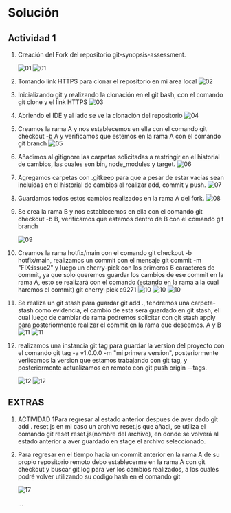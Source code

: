 # Solución

## Actividad 1

1. Creación del Fork del repositorio git-synopsis-assessment.

    ![01](./images/FORK0.png)
    ![01](./images/FORK1.png)

2. Tomando link HTTPS para clonar el repositorio en mi area local
    ![02](./images/FORK2.png)

3. Inicializando git y realizando la clonación en el git bash, con el comando git clone y el link HTTPS
    ![03](./images/FORK3.png)

4. Abriendo el IDE y al lado se ve la clonación del repositorio
    ![04](./images/FORK4.png)

5. Creamos la rama A y nos establecemos en ella con el comando git checkout -b A y verificamos que estemos en la rama A con el comando git branch
    ![05](./images/FORK5.png)

6. Añadimos al gitignore las carpetas solicitadas a restringir en el historial de cambios, las cuales son bin, node_modules y target.
    ![06](./images/FORK6.png)

7. Agregamos carpetas con .gitkeep para que a pesar de estar vacias sean incluidas en el historial de cambios al realizar add, commit y push.
    ![07](./images/FORK7.png)

8. Guardamos todos estos cambios realizados en la rama A del fork.
    ![08](./images/FORK8.png)

9. Se crea la rama B y nos establecemos en ella con el comando git checkout -b B, verificamos que estemos dentro de B con el comando git branch

    ![09](./images/FORK9.png)

10. Creamos la rama hotfix/main con el comando git checkout -b hotfix/main, realizamos un commit con el mensaje git commit -m "FIX:issue2" y luego un cherry-pick con los primeros 6 caracteres de commit, ya que solo queremos guardar los cambios de ese commit en la rama A, esto se realizará con el comando (estando en la rama a la cual haremos el commit) git cherry-pick c9271
    ![10](./images/FORK10.png)
    ![10](./images/FORK11.png)
    ![10](./images/FORK12.png)

11. Se realiza un git stash para guardar git add ., tendremos una carpeta-stash como evidencia, el cambio de esta será guardado en git stash, el cual luego de cambiar de rama podremos solicitar con git stash apply para posteriormente realizar el commit en la rama que deseemos. A y B
    ![11](./images/FORK13.png)
    ![11](./images/FORK14.png)

12. realizamos una instancia git tag para guardar la version del proyecto con el comando git tag -a v1.0.0.0 -m "mi primera version", posteriormente veriicamos la version que estamos trabajando con git tag, y posteriormente actualizamos en remoto con git push origin --tags.

    ![12](./images/FORK15.png)
    ![12](./images/FORK16.png)

## EXTRAS

1. ACTIVIDAD 1Para regresar al estado anterior despues de aver dado git add . reset.js en mi caso un archivo reset.js que añadi, se utiliza el comando git reset reset.js(nombre del archivo), en donde se volverá al estado anterior a aver guardado en stage el archivo seleccionado.

2. Para regresar en el tiempo hacia un commit anterior en la rama A de su propio repositorio remoto debo establecerme en la rama A con git checkout y buscar git log para ver los cambios realizados, a los cuales podré volver utilizando su codigo hash en el comando git 

    ![17](./images/FORK17.png)

    ...

